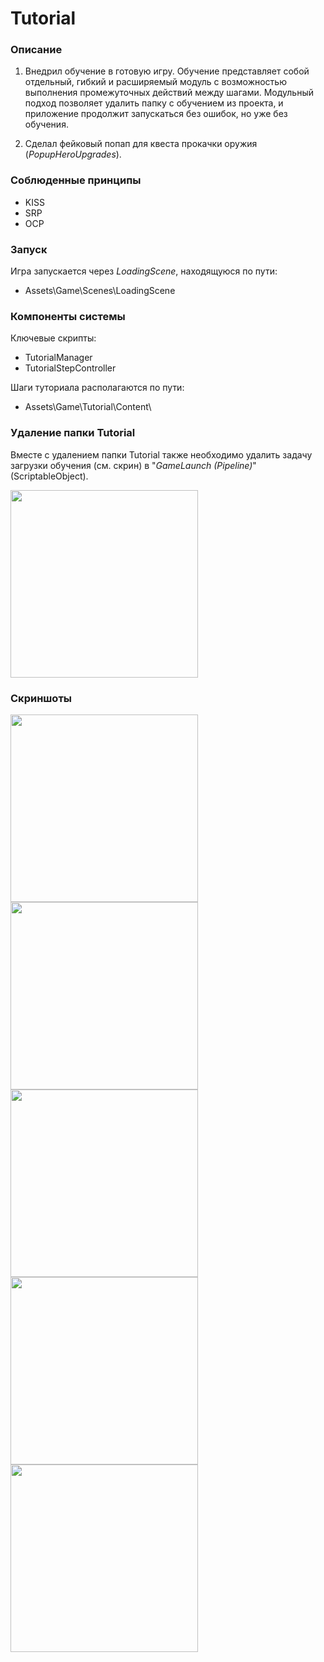 # Tutorial

### Описание
1. Внедрил обучение в готовую игру. Обучение представляет собой отдельный, гибкий и расширяемый модуль с возможностью выполнения промежуточных действий между шагами. Модульный подход позволяет удалить папку с обучением из проекта, и приложение продолжит запускаться без ошибок, но уже без обучения.
   
2. Сделал фейковый попап для квеста прокачки оружия (*PopupHeroUpgrades*).

### Соблюденные принципы
- KISS
- SRP
- OCP
  
### Запуск
Игра запускается через *LoadingScene*, находящуюся по пути:
- Assets\Game\Scenes\LoadingScene

### Компоненты системы
Ключевые скрипты:
- TutorialManager
- TutorialStepController

Шаги туториала располагаются по пути:

- Assets\Game\Tutorial\Content\
  
### Удаление папки Tutorial
Вместе с удалением папки Tutorial также необходимо удалить задачу загрузки обучения (см. скрин) в "*GameLaunch (Pipeline)*" (ScriptableObject).

<img src="Assets/Resources/GameLaunch.png" width="300">

### Скриншоты
<img src="Assets/Resources/Screen1.png" width="300">
<img src="Assets/Resources/Screen2.png" width="300">
<img src="Assets/Resources/Screen3.png" width="300">
<img src="Assets/Resources/Screen4.png" width="300">
<img src="Assets/Resources/Screen5.png" width="300">
